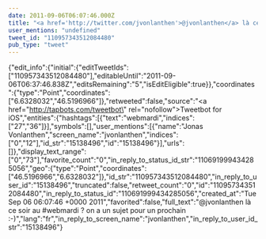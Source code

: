 ```yaml
---
date: 2011-09-06T06:07:46.000Z
title: "<a href='http://twitter.com/jvonlanthen'>@jvonlanthen</a> là ce soir au #webmardi ? on a un sujet pour un prochain :-)″"
user_mentions: "undefined"
tweet_id: "110957343512084480"
pub_type: "tweet"
---
```

{"edit_info":{"initial":{"editTweetIds":["110957343512084480"],"editableUntil":"2011-09-06T06:37:46.838Z","editsRemaining":"5","isEditEligible":true}},"coordinates":{"type":"Point","coordinates":["6.6328032","46.5196966"]},"retweeted":false,"source":"<a href=\"http://tapbots.com/tweetbot\" rel=\"nofollow\">Tweetbot for iOS</a>","entities":{"hashtags":[{"text":"webmardi","indices":["27","36"]}],"symbols":[],"user_mentions":[{"name":"Jonas Vonlanthen","screen_name":"jvonlanthen","indices":["0","12"],"id_str":"15138496","id":"15138496"}],"urls":[]},"display_text_range":["0","73"],"favorite_count":"0","in_reply_to_status_id_str":"110691999434285056","geo":{"type":"Point","coordinates":["46.5196966","6.6328032"]},"id_str":"110957343512084480","in_reply_to_user_id":"15138496","truncated":false,"retweet_count":"0","id":"110957343512084480","in_reply_to_status_id":"110691999434285056","created_at":"Tue Sep 06 06:07:46 +0000 2011","favorited":false,"full_text":"@jvonlanthen là ce soir au #webmardi ? on a un sujet pour un prochain :-)","lang":"fr","in_reply_to_screen_name":"jvonlanthen","in_reply_to_user_id_str":"15138496"}
